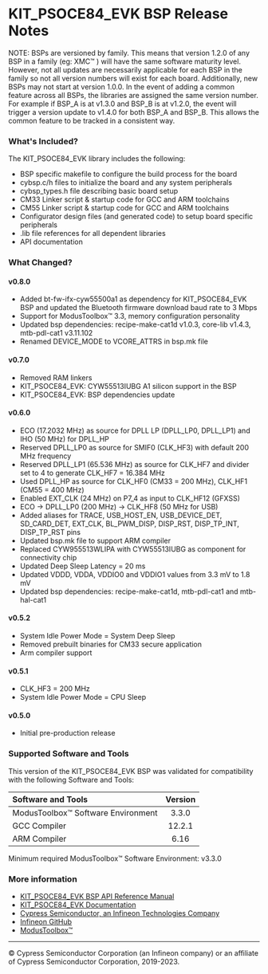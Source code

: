 # KIT_PSOCE84_EVK BSP Release Notes


NOTE: BSPs are versioned by family. This means that version 1.2.0 of any BSP in a family (eg: XMC™ ) will have the same software maturity level. However, not all updates are necessarily applicable for each BSP in the family so not all version numbers will exist for each board. Additionally, new BSPs may not start at version 1.0.0. In the event of adding a common feature across all BSPs, the libraries are assigned the same version number. For example if BSP_A is at v1.3.0 and BSP_B is at v1.2.0, the event will trigger a version update to v1.4.0 for both BSP_A and BSP_B. This allows the common feature to be tracked in a consistent way.

### What's Included?
The KIT_PSOCE84_EVK library includes the following:
* BSP specific makefile to configure the build process for the board
* cybsp.c/h files to initialize the board and any system peripherals
* cybsp_types.h file describing basic board setup
* CM33 Linker script & startup code for GCC and ARM toolchains
* CM55 Linker script & startup code for GCC and ARM toolchains
* Configurator design files (and generated code) to setup board specific peripherals
* .lib file references for all dependent libraries
* API documentation

### What Changed?
#### v0.8.0
* Added bt-fw-ifx-cyw55500a1 as dependency for KIT_PSOCE84_EVK BSP and updated the Bluetooth firmware download baud rate to 3 Mbps
* Support for ModusToolbox&trade; 3.3, memory configuration personality
* Updated bsp dependencies: recipe-make-cat1d v1.0.3, core-lib v1.4.3, mtb-pdl-cat1 v3.11.102
* Renamed DEVICE_MODE to VCORE_ATTRS in bsp.mk file
#### v0.7.0
* Removed RAM linkers 
* KIT_PSOCE84_EVK: CYW55513IUBG A1 silicon support in the BSP 
* KIT_PSOCE84_EVK: BSP dependencies update
#### v0.6.0
* ECO (17.2032 MHz) as source for DPLL LP (DPLL_LP0, DPLL_LP1) and IHO (50 MHz) for DPLL_HP
* Reserved DPLL_LP0 as source for SMIF0 (CLK_HF3) with default 200 MHz frequency
* Reserved DPLL_LP1 (65.536 MHz) as source for CLK_HF7 and divider set to 4 to generate CLK_HF7 = 16.384 MHz
* Used DPLL_HP as source for CLK_HF0 (CM33 = 200 MHz), CLK_HF1 (CM55 = 400 MHz)
* Enabled EXT_CLK (24 MHz) on P7_4 as input to CLK_HF12 (GFXSS)
* ECO -> DPLL_LP0 (200 MHz) -> CLK_HF8 (50 MHz for USB)
* Added aliases for TRACE, USB_HOST_EN, USB_DEVICE_DET, SD_CARD_DET, EXT_CLK, BL_PWM_DISP, DISP_RST, DISP_TP_INT, DISP_TP_RST pins
* Updated bsp.mk file to support ARM compiler
* Replaced CYW955513WLIPA with CYW55513IUBG as component for connectivity chip
* Updated Deep Sleep Latency = 20 ms
* Updated VDDD, VDDA, VDDIO0 and VDDIO1 values from 3.3 mV to 1.8 mV
* Updated bsp dependencies: recipe-make-cat1d, mtb-pdl-cat1 and mtb-hal-cat1
#### v0.5.2
* System Idle Power Mode = System Deep Sleep
* Removed prebuilt binaries for CM33 secure application
* Arm compiler support
#### v0.5.1
* CLK_HF3 = 200 MHz
* System Idle Power Mode = CPU Sleep
#### v0.5.0
* Initial pre-production release

### Supported Software and Tools
This version of the KIT_PSOCE84_EVK BSP was validated for compatibility with the following Software and Tools:

| Software and Tools                        | Version |
| :---                                      | :----:  |
| ModusToolbox™ Software Environment        | 3.3.0   |
| GCC Compiler                              | 12.2.1  |
| ARM Compiler                              | 6.16    |

Minimum required ModusToolbox™ Software Environment: v3.3.0

### More information
* [KIT_PSOCE84_EVK BSP API Reference Manual][api]
* [KIT_PSOCE84_EVK Documentation](https://www.infineon.com/cms/en/product/evaluation-boards/placeholder/)
* [Cypress Semiconductor, an Infineon Technologies Company](http://www.cypress.com)
* [Infineon GitHub](https://github.com/infineon)
* [ModusToolbox™](https://www.cypress.com/products/modustoolbox-software-environment)

[api]: https://infineon.github.io/TARGET_KIT_PSOCE84_EVK/html/modules.html

---
© Cypress Semiconductor Corporation (an Infineon company) or an affiliate of Cypress Semiconductor Corporation, 2019-2023.